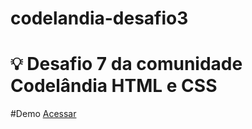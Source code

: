 # codelandia-desafio3



# 💡 Desafio 7 da comunidade Codelândia HTML e CSS


#Demo <a href="https://joaofernandesxd.github.io/Codelandia-desafio7/">Acessar</a>



